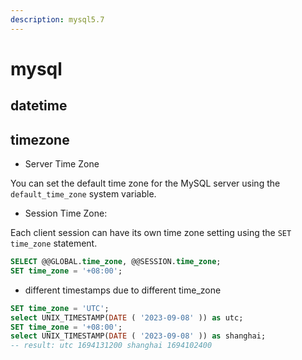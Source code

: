 ```yaml
---
description: mysql5.7
---
```


# mysql

## datetime

## timezone&#x20;

* Server Time Zone

You can set the default time zone for the MySQL server using the `default_time_zone` system variable.

* Session Time Zone:

Each client session can have its own time zone setting using the `SET time_zone` statement.

```sql
SELECT @@GLOBAL.time_zone, @@SESSION.time_zone;
SET time_zone = '+08:00';
```



* different timestamps due to different time\_zone

```sql
SET time_zone = 'UTC';
select UNIX_TIMESTAMP(DATE ( '2023-09-08' )) as utc;
SET time_zone = '+08:00';
select UNIX_TIMESTAMP(DATE ( '2023-09-08' )) as shanghai;
-- result: utc 1694131200 shanghai 1694102400
```

